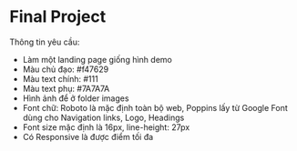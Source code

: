 # Final Project

Thông tin yêu cầu:

- Làm một landing page giống hình demo
- Màu chủ đạo: #f47629
- Màu text chính: #111
- Màu text phụ: #7A7A7A
- Hình ảnh để ở folder images
- Font chữ: Roboto là mặc định toàn bộ web, Poppins lấy từ Google Font dùng cho Navigation links, Logo, Headings 
- Font size mặc định là 16px, line-height: 27px
- Có Responsive là được điểm tối đa